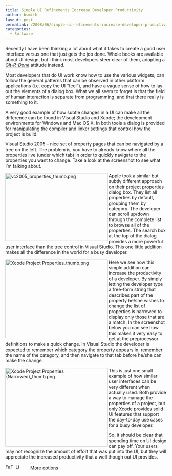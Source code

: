 ```yaml
---
title: Simple UI Refinements Increase Developer Productivity
author: bsmith
layout: post
permalink: /2008/06/simple-ui-refinements-increase-developer-productivity/
categories:
  - Software
---
```

Recently I have been thinking a lot about what it takes to create a good user interface versus one that just gets the job done. Whole books are available about UI design, but I think most developers steer clear of them, adopting a [*Git-R-Done*][1] attitude instead.

Most developers that do UI work know how to use the various widgets, can follow the general patterns that can be observed in other platform applications (i.e. copy the UI “feel”), and have a vague sense of how to lay out the elements of a dialog box. What we all seem to forget is that the field of human interaction is separate from programming, and that there really is something to it.

A very good example of how subtle changes in a UI can make all the difference can be found in Visual Studio and Xcode; the development environments for Windows and Mac OS X. In both tools a dialog is provided for manipulating the compiler and linker settings that control how the project is build.

Visual Studio 2005 – nice set of property pages that can be navigated by a tree on the left. The problem is, you have to already know where all the properties live (under which tab) in order to quickly navigate to the properties you want to change. Take a look at the screenshot to see what I’m talking about.

[<img src="http://idvlpsw.files.wordpress.com/2008/06/vc2005-properties-thumb.png" alt="vc2005_properties_thumb.png" border="0" width="320" height="211" align="left" />][2]

Apple took a similar but subtly different approach on their project properties dialog box. They list all properties by default, grouping them by category. The developer can scroll up/down through the complete list to browse all of the properties. The search box at the top of the dialog provides a more powerful user interface than the tree control in Visual Studio. This one little addition makes all the difference in the world for a busy developer.

[<img src="http://idvlpsw.files.wordpress.com/2008/06/xcode-project-properties-thumb.png" alt="Xcode Project Properties_thumb.png" border="0" width="320" height="245" align="left" />][3]

Here we see how this simple addition can increase the productivity of a developer. By simply letting the developer type a free-form string that describes part of the property he/she wishes to change the list of properties is narrowed to display only those that are a match. In the screenshot below you can see how this makes it very easy to get at the preprocessor definitions to make a quick change. In Visual Studio the developer is expected to remember which category the property appears in, remember the name of the category, and then navigate to that tab before he/she can make the change.

[<img src="http://idvlpsw.files.wordpress.com/2008/06/xcode-project-properties-narrowed-thumb.png" alt="Xcode Project Properties (Narrowed)_thumb.png" border="0" width="320" height="245" align="left" />][4]

This is just one small example of how similar user interfaces can be very different when actually used. Both provide a way to manage the properties of a project, but only Xcode provides solid UI features that support the day-to-day use cases for a busy developer.

So, it should be clear that spending time on UI design can pay off. Your users may not recognize the amount of effort that was put into the UI, but they will appreciate the increased productivity that a well though out UI provides.

<div class="addtoany_share_save_container">
  <div class="a2a_kit a2a_target addtoany_list" id="wpa2a_31">
    <a class="a2a_button_facebook" href="http://www.addtoany.com/add_to/facebook?linkurl=http%3A%2F%2Fwww.idevelopsoftware.com%2F2008%2F06%2Fsimple-ui-refinements-increase-developer-productivity%2F&linkname=Simple%20UI%20Refinements%20Increase%20Developer%20Productivity" title="Facebook" rel="nofollow" target="_blank"><img src="http://www.idevelopsoftware.com/wp-content/plugins/add-to-any/icons/facebook.png" width="16" height="16" alt="Facebook" /></a><a class="a2a_button_twitter" href="http://www.addtoany.com/add_to/twitter?linkurl=http%3A%2F%2Fwww.idevelopsoftware.com%2F2008%2F06%2Fsimple-ui-refinements-increase-developer-productivity%2F&linkname=Simple%20UI%20Refinements%20Increase%20Developer%20Productivity" title="Twitter" rel="nofollow" target="_blank"><img src="http://www.idevelopsoftware.com/wp-content/plugins/add-to-any/icons/twitter.png" width="16" height="16" alt="Twitter" /></a><a class="a2a_button_linkedin" href="http://www.addtoany.com/add_to/linkedin?linkurl=http%3A%2F%2Fwww.idevelopsoftware.com%2F2008%2F06%2Fsimple-ui-refinements-increase-developer-productivity%2F&linkname=Simple%20UI%20Refinements%20Increase%20Developer%20Productivity" title="LinkedIn" rel="nofollow" target="_blank"><img src="http://www.idevelopsoftware.com/wp-content/plugins/add-to-any/icons/linkedin.png" width="16" height="16" alt="LinkedIn" /></a><a class="a2a_dd addtoany_share_save" href="http://www.addtoany.com/share_save" style="background:url(http://www.idevelopsoftware.com/wp-content/plugins/add-to-any/favicon.png) no-repeat scroll 9px 0px !important;padding:0 0 0 30px;display:inline-block;height:16px;line-height:16px;vertical-align:middle">More options</a>
  </div>
</div>

 [1]: http://en.wikipedia.org/wiki/Larry_the_Cable_Guy
 [2]: http://idvlpsw.files.wordpress.com/2008/06/vc2005_properties.png
 [3]: http://idvlpsw.files.wordpress.com/2008/06/xcode-project-properties.png
 [4]: http://idvlpsw.files.wordpress.com/2008/06/xcode-project-properties-narrowed.png